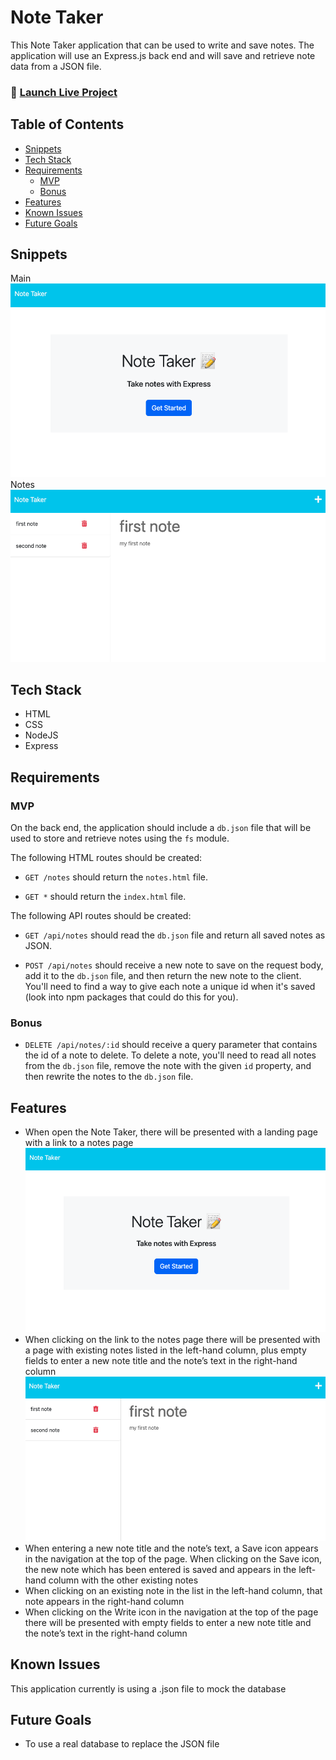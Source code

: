 # Note Taker

This Note Taker application that can be used to write and save notes. The application will use an Express.js back end and will save and retrieve note data from a JSON file.

### 🚀 [Launch Live Project](https://agile-temple-11022.herokuapp.com/)


## Table of Contents

- [Snippets](#snippets)
- [Tech Stack](#tech-stack)
- [Requirements](#requirements)
    - [MVP](#mvp)
    - [Bonus](#bonus)
- [Features](#features)
- [Known Issues](#known-issues)
- [Future Goals](#future-goals)

## Snippets

Main
![main page](./public/assets/images/main.png)
Notes  
![notes](./public/assets/images/notes.png)

## Tech Stack
- HTML
- CSS
- NodeJS
- Express

## Requirements

### MVP
On the back end, the application should include a `db.json` file that will be used to store and retrieve notes using the `fs` module.

The following HTML routes should be created:

- `GET /notes` should return the `notes.html` file.

- `GET *` should return the `index.html` file.

The following API routes should be created:

- `GET /api/notes` should read the `db.json` file and return all saved notes as JSON.

- `POST /api/notes` should receive a new note to save on the request body, add it to the `db.json` file, and then return the new note to the client. You'll need to find a way to give each note a unique id when it's saved (look into npm packages that could do this for you).
### Bonus  
- `DELETE /api/notes/:id` should receive a query parameter that contains the id of a note to delete. To delete a note, you'll need to read all notes from the `db.json` file, remove the note with the given `id` property, and then rewrite the notes to the `db.json` file.


## Features
- When open the Note Taker, there will be presented with a landing page with a link to a notes page
![main page](./public/assets/images/main.png)
- When clicking on the link to the notes page
there will be presented with a page with existing notes listed in the left-hand column, plus empty fields to enter a new note title and the note’s text in the right-hand column
![notes](./public/assets/images/notes.png)
- When entering a new note title and the note’s text, a Save icon appears in the navigation at the top of the page. When clicking on the Save icon, the new note which has been entered is saved and appears in the left-hand column with the other existing notes
- When clicking on an existing note in the list in the left-hand column, that note appears in the right-hand column
- When clicking on the Write icon in the navigation at the top of the page there will be  presented with empty fields to enter a new note title and the note’s text in the right-hand column

## Known Issues  
 This application currently is using a .json file to mock the database

## Future Goals

- To use a real database to replace the JSON file
